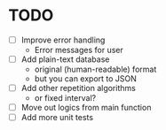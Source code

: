
# TODO
- [ ] Improve error handling
    - Error messages for user
- [ ] Add plain-text database
    - original (human-readable) format
    - but you can export to JSON
- [ ] Add other repetition algorithms
    - or fixed interval?
- [ ] Move out logics from main function
- [ ] Add more unit tests
